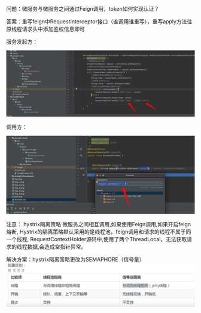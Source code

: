 
问题：微服务与微服务之间通过Feign调用，token如何实现认证？

答案：重写feign中RequestInterceptor接口（谁调用谁重写），重写apply方法往原线程请求头中添加鉴权信息即可

服务发起方：

![img_7.png](images/img_7.png)


调用方：

![img_6.png](images/img_6.png)

注意：
hystrix隔离策略
微服务之间相互调用,如果使用Feign调用,如果开启feign熔断, Hystrix的隔离策略默认采用的是线程池，feign调用和请求的线程不属于同一个线程, RequestContextHolder源码中,使用了两个ThreadLocal，无法获取请求的线程数据,会造成空指针异常。

解决方案：hystrix隔离策略更改为SEMAPHORE（信号量）
![img_8.png](images/img_8.png)

